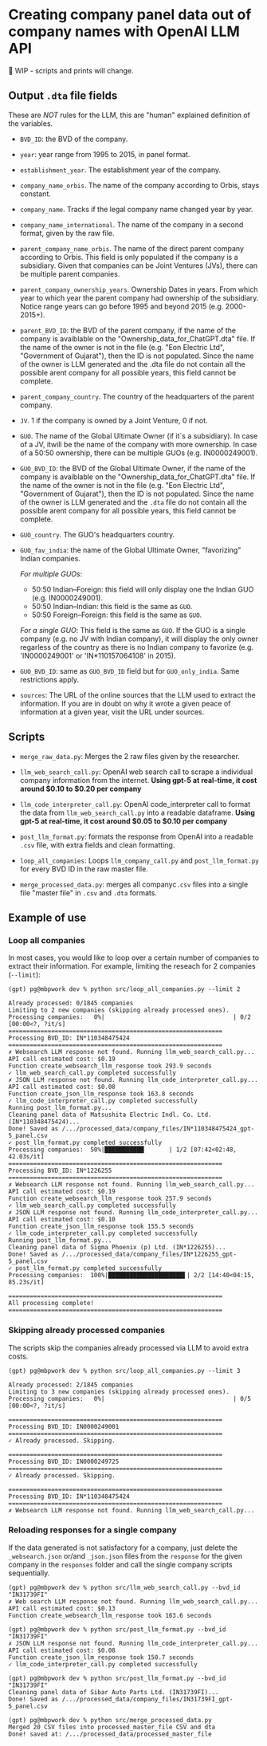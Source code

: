 # Creating company panel data out of company names with OpenAI LLM API

🚧 WIP - scripts and prints will change.

## Output `.dta` file fields

These are _NOT_ rules for the LLM, this are "human" explained definition of the variables.

- `BVD_ID`: the BVD of the company.

- `year`: year range from 1995 to 2015, in panel format.

- `establishment_year`. The establishment year of the company.

- `company_name_orbis`. The name of the company according to Orbis, stays constant.

- `company_name`. Tracks if the legal company name changed year by year.

- `company_name_international`. The name of the company in a second format, given by the raw file.

- `parent_company_name_orbis`. The name of the direct parent company according to Orbis. This field is only populated if the company is a subsidiary. Given that companies can be Joint Ventures (JVs), there can be multiple parent companies.

- `parent_company_ownership_years`. Ownership Dates in years. From which year to which year the parent company had ownership of the subsidiary. Notice range years can go before 1995 and beyond 2015 (e.g. 2000-2015+).

- `parent_BVD_ID`: the BVD of the parent company, if the name of the company is avaiblable on the "Ownership_data_for_ChatGPT.dta" file. If the name of the owner is not in the file (e.g. "Eon Electric Ltd", "Government of Gujarat"), then the ID is not populated. Since the name of the owner is LLM generated and the .dta file do not contain all the possible arent company for all possible years, this field cannot be complete.

- `parent_company_country`. The country of the headquarters of the parent company.

- `JV`. 1 if the company is owned by a Joint Venture, 0 if not.

- `GUO`. The name of the Global Ultimate Owner (if it`s a subsidiary). In case of a JV, itwill be the name of the company with more ownership. In case of a 50:50 ownership, there can be multiple GUOs (e.g. IN0000249001).

- `GUO_BVD_ID`: the BVD of the Global Ultimate Owner, if the name of the company is avaiblable on the "Ownership_data_for_ChatGPT.dta" file. If the name of the owner is not in the file (e.g. "Eon Electric Ltd", "Government of Gujarat"), then the ID is not populated. Since the name of the owner is LLM generated and the `.dta` file do not contain all the possible arent company for all possible years, this field cannot be complete.

- `GUO_country`. The GUO's headquarters country.

- `GUO_fav_india`: the name of the Global Ultimate Owner, "favorizing" Indian companies.

  _For multiple GUOs_:
  - 50:50 Indian–Foreign: this field will only display one the Indian GUO (e.g. IN0000249001).
  - 50:50 Indian–Indian: this field is the same as `GUO`.
  - 50:50 Foreign–Foreign: this field is the same as `GUO`.

  _For a single GUO_:
  This field is the same as `GUO`. If the GUO is a single company (e.g. no JV with Indian company), it will display the only owner regarless of the country as there is no Indian company to favorize (e.g. 'IN0000249001' or 'IN\*110157064108' in 2015).

- `GUO_BVD_ID`: same as `GUO_BVD_ID` field but for `GUO_only_india`. Same restrictions apply.

- `sources`: The URL of the online sources that the LLM used to extract the information. If you are in doubt on why it wrote a given peace of information at a given year, visit the URL under sources.

## Scripts

- `merge_raw_data.py`: Merges the 2 raw files given by the researcher.

- `llm_web_search_call.py`: OpenAI web search call to scrape a individual company information from the internet. **Using gpt-5 at real-time, it cost around $0.10 to $0.20 per company**

- `llm_code_interpreter_call.py`: OpenAI code_interpreter call to format the data from `llm_web_search_call.py` into a readable dataframe. **Using gpt-5 at real-time, it cost around $0.05 to $0.10 per company**

- `post_llm_format.py`: formats the response from OpenAI into a readable `.csv` file, with extra fields and clean formatting.

- `loop_all_companies`: Loops `llm_company_call.py` and `post_llm_format.py` for every BVD ID in the raw master file.

- `merge_processed_data.py`: merges all companyc`.csv` files into a single file "master file" in `.csv` and `.dta` formats.

## Example of use

### Loop all companies

In most cases, you would like to loop over a certain number of companies to extract their information. For example, limiting the reseach for 2 companies (`--limit`):

```
(gpt) pg@mbpwork dev % python src/loop_all_companies.py --limit 2

Already processed: 0/1845 companies
Limiting to 2 new companies (skipping already processed ones).
Processing companies:   0%|                                    | 0/2 [00:00<?, ?it/s]
============================================================
Processing BVD_ID: IN*110348475424
============================================================
✗ Websearch LLM response not found. Running llm_web_search_call.py...
API call estimated cost: $0.19
Function create_websearch_llm_response took 293.9 seconds
✓ llm_web_search_call.py completed successfully
✗ JSON LLM response not found. Running llm_code_interpreter_call.py...
API call estimated cost: $0.08
Function create_json_llm_response took 163.8 seconds
✓ llm_code_interpreter_call.py completed successfully
Running post_llm_format.py...
Cleaning panel data of Matsushita Electric Indl. Co. Ltd. (IN*110348475424)...
Done! Saved as /.../processed_data/company_files/IN*110348475424_gpt-5_panel.csv
✓ post_llm_format.py completed successfully
Processing companies:  50%|███████████       | 1/2 [07:42<02:48, 42.03s/it]
============================================================
Processing BVD_ID: IN*1226255
============================================================
✗ Websearch LLM response not found. Running llm_web_search_call.py...
API call estimated cost: $0.19
Function create_websearch_llm_response took 257.9 seconds
✓ llm_web_search_call.py completed successfully
✗ JSON LLM response not found. Running llm_code_interpreter_call.py...
API call estimated cost: $0.10
Function create_json_llm_response took 155.5 seconds
✓ llm_code_interpreter_call.py completed successfully
Running post_llm_format.py...
Cleaning panel data of Sigma Phoenix (p) Ltd. (IN*1226255)...
Done! Saved as /.../processed_data/company_files/IN*1226255_gpt-5_panel.csv
✓ post_llm_format.py completed successfully
Processing companies:  100%|█████████████████████▌| 2/2 [14:40<04:15, 85.23s/it]

============================================================
All processing complete!
============================================================
```

### Skipping already processed companies

The scripts skip the companies already processed via LLM to avoid extra costs.

```
(gpt) pg@mbpwork dev % python src/loop_all_companies.py --limit 3

Already processed: 2/1845 companies
Limiting to 3 new companies (skipping already processed ones).
Processing companies:   0%|                                    | 0/5 [00:00<?, ?it/s]

============================================================
Processing BVD_ID: IN0000249001
============================================================
✓ Already processed. Skipping.

============================================================
Processing BVD_ID: IN0000249725
============================================================
✓ Already processed. Skipping.

============================================================
Processing BVD_ID: IN*110348475424
============================================================
✗ Websearch LLM response not found. Running llm_web_search_call.py...
```

### Reloading responses for a single company

If the data generated is not satisfactory for a company, just delete the `_websearch.json` or/and `_json.json` files from the `response` for the given company in the `responses` folder and call the single company scripts sequentially.

```
(gpt) pg@mbpwork dev % python src/llm_web_search_call.py --bvd_id "IN31739FI"
✗ Web search LLM response not found. Running llm_web_search_call.py...
API call estimated cost: $0.13
Function create_websearch_llm_response took 163.6 seconds

(gpt) pg@mbpwork dev % python src/post_llm_format.py --bvd_id "IN31739FI"
✗ JSON LLM response not found. Running llm_code_interpreter_call.py...
API call estimated cost: $0.08
Function create_json_llm_response took 150.7 seconds
✓ llm_code_interpreter_call.py completed successfully

(gpt) pg@mbpwork dev % python src/post_llm_format.py --bvd_id "IN31739FI"
Cleaning panel data of Sibar Auto Parts Ltd. (IN31739FI)...
Done! Saved as /.../processed_data/company_files/IN31739FI_gpt-5_panel.csv

(gpt) pg@mbpwork dev % python src/merge_processed_data.py
Merged 20 CSV files into processed_master_file CSV and dta
Done! saved at: /.../processed_data/processed_master_file
```
